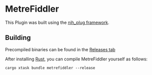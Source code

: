 # MetreFiddler

This Plugin was built using the [nih_plug framework](https://github.com/robbert-vdh/nih-plug).

## Building

Precompiled binaries can be found in the [Releases tab](https://github.com/Leon-Focker/MetreFiddler/releases/)

After installing [Rust](https://rustup.rs/), you can compile MetreFiddler yourself as follows:

```shell
cargo xtask bundle metrefiddler --release
```

